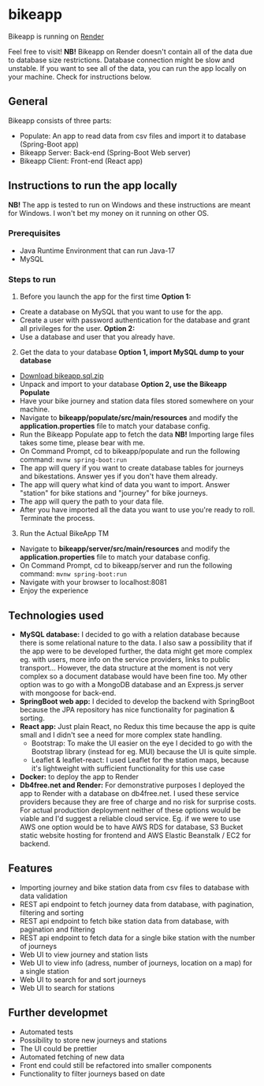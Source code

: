 # bikeapp

Bikeapp is running on [Render](www.myaddress.com)

Feel free to visit! **NB!** Bikeapp on Render doesn't contain all of the data due to database size restrictions. Database connection might be slow and unstable. If you want to see all of the data, you can run the app locally on your machine. Check for instructions below.

## General

Bikeapp consists of three parts: 

- Populate: An app to read data from csv files and import it to database (Spring-Boot app)
- Bikeapp Server: Back-end (Spring-Boot Web server)
- Bikeapp Client: Front-end (React app)

## Instructions to run the app locally

**NB!** The app is tested to run on Windows and these instructions are meant for Windows. I won't bet my money on it running on other OS.

### Prerequisites

- Java Runtime Environment that can run Java-17
- MySQL

### Steps to run

1. Before you launch the app for the first time
**Option 1:**
- Create a database on MySQL that you want to use for the app.
- Create a user with password authentication for the database and grant all privileges for the user.
**Option 2:**
- Use a database and user that you already have.

2. Get the data to your database
**Option 1, import MySQL dump to your database**
- [Download bikeapp.sql.zip](https://drive.google.com/file/d/1vcsyir1gukQSPs7qvlf0K2hyHMJ-4jB1/view?usp=sharing)
- Unpack and import to your database
**Option 2, use the Bikeapp Populate**
- Have your bike journey and station data files stored somewhere on your machine.
- Navigate to **bikeapp/populate/src/main/resources** and modify the **application.properties** file to match your database config.
- Run the Bikeapp Populate app to fetch the data **NB!** Importing large files takes some time, please bear with me.
- On Command Prompt, cd to bikeapp/populate and run the following command: `mvnw spring-boot:run`
- The app will query if you want to create database tables for journeys and bikestations. Answer yes if you don't have them already.
- The app will query what kind of data you want to import. Answer "station" for bike stations and "journey" for bike journeys.
- The app will query the path to your data file.
- After you have imported all the data you want to use you're ready to roll. Terminate the process. 

3. Run the Actual BikeApp TM
- Navigate to **bikeapp/server/src/main/resources** and modify the **application.properties** file to match your database config.
- On Command Prompt, cd to bikeapp/server and run the following command: `mvnw spring-boot:run`
- Navigate with your browser to localhost:8081
- Enjoy the experience
      
## Technologies used
* **MySQL database:** I decided to go with a relation database because there is some relational nature to the data. I also saw a possibility that if the app were to be developed further, the data might get more complex eg. with users, more info on the service providers, links to public transport... However, the data structure at the moment is not very complex so a document database would have been fine too. My other option was to go with a MongoDB database and an Express.js server with mongoose for back-end. 
* **SpringBoot web app:** I decided to develop the backend with SpringBoot because the JPA repository has nice functionality for pagination & sorting.
* **React app:** Just plain React, no Redux this time because the app is quite small and I didn't see a need for more complex state handling.
    * Bootstrap: To make the UI easier on the eye I decided to go with the Bootstrap library (instead for eg. MUI) because the UI is quite simple.
    * Leaflet & leaflet-react: I used Leaflet for the station maps, because it's lightweight with sufficient functionality for this use case
* **Docker:** to deploy the app to Render
* **Db4free.net and Render:** For demonstrative purposes I deployed the app to Render with a database on db4free.net. I used these service providers because they are free of charge and no risk for surprise costs. For actual production deployment neither of these options would be viable and I'd suggest a reliable cloud service. Eg. if we were to use AWS one option would be to have AWS RDS for database, S3 Bucket static website hosting for frontend and AWS Elastic Beanstalk / EC2 for backend.

## Features
* Importing journey and bike station data from csv files to database with data validation
* REST api endpoint to fetch journey data from database, with pagination, filtering and sorting
* REST api endpoint to fetch bike station data from database, with pagination and filtering 
* REST api endpoint to fetch data for a single bike station with the number of journeys
* Web UI to view journey and station lists
* Web UI to view info (adress, number of journeys, location on a map) for a single station
* Web UI to search for and sort journeys
* Web UI to search for stations

## Further developmet
* Automated tests
* Possibility to store new journeys and stations
* The UI could be prettier
* Automated fetching of new data
* Front end could still be refactored into smaller components
* Functionality to filter journeys based on date
